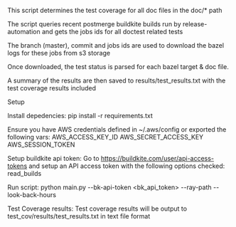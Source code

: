 This script determines the test coverage for all doc files in the doc/* path

The script queries recent postmerge buildkite builds run by release-automation and gets the jobs ids for all doctest related tests

The branch (master), commit and jobs ids are used to download the bazel logs for these jobs from s3 storage

Once downloaded, the test status is parsed for each bazel target & doc file.

A summary of the results are then saved to results/test_results.txt with the test coverage results included

Setup

Install depedencies:
pip install -r requirements.txt

Ensure you have AWS credentials defined in ~/.aws/config or exported the following vars:
AWS_ACCESS_KEY_ID
AWS_SECRET_ACCESS_KEY
AWS_SESSION_TOKEN

Setup buildkite api token:
Go to https://buildkite.com/user/api-access-tokens and setup an API access token with the following options checked:
read_builds

Run script:
python main.py --bk-api-token <bk_api_token> --ray-path <absolute-path-to-ray-repo> --look-back-hours <lookback-period-for-doc-test-build>

Test Coverage results:
Test coverage results will be output to test_cov/results/test_results.txt in text file format